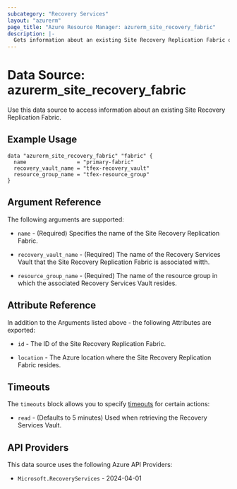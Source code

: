 ```yaml
---
subcategory: "Recovery Services"
layout: "azurerm"
page_title: "Azure Resource Manager: azurerm_site_recovery_fabric"
description: |-
  Gets information about an existing Site Recovery Replication Fabric on Azure.
---
```


# Data Source: azurerm_site_recovery_fabric

Use this data source to access information about an existing Site Recovery Replication Fabric.

## Example Usage

```hcl
data "azurerm_site_recovery_fabric" "fabric" {
  name                = "primary-fabric"
  recovery_vault_name = "tfex-recovery_vault"
  resource_group_name = "tfex-resource_group"
}
```

## Argument Reference

The following arguments are supported:

* `name` - (Required) Specifies the name of the Site Recovery Replication Fabric.

* `recovery_vault_name` - (Required) The name of the Recovery Services Vault that the Site Recovery Replication Fabric is associated witth.

* `resource_group_name` - (Required) The name of the resource group in which the associated Recovery Services Vault resides.

## Attribute Reference

In addition to the Arguments listed above - the following Attributes are exported:

* `id` - The ID of the Site Recovery Replication Fabric.

* `location` - The Azure location where the Site Recovery Replication Fabric resides.

## Timeouts

The `timeouts` block allows you to specify [timeouts](https://developer.hashicorp.com/terraform/language/resources/configure#define-operation-timeouts) for certain actions:

* `read` - (Defaults to 5 minutes) Used when retrieving the Recovery Services Vault.

## API Providers
<!-- This section is generated, changes will be overwritten -->
This data source uses the following Azure API Providers:

* `Microsoft.RecoveryServices` - 2024-04-01
